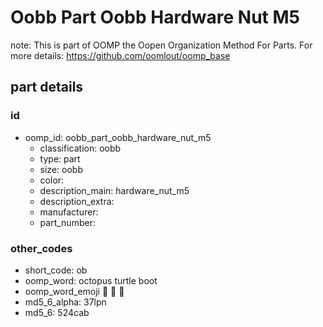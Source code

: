 # Oobb Part Oobb Hardware Nut M5  

note: This is part of OOMP the Oopen Organization Method For Parts. For more details: https://github.com/oomlout/oomp_base

##  part details





### id
* oomp_id: oobb_part_oobb_hardware_nut_m5
  * classification: oobb
  * type: part
  * size: oobb
  * color: 
  * description_main: hardware_nut_m5
  * description_extra: 
  * manufacturer: 
  * part_number: 

### other_codes
* short_code: ob
* oomp_word: octopus turtle boot
* oomp_word_emoji :octopus: :turtle: :boot:
* md5_6_alpha: 37lpn
* md5_6: 524cab